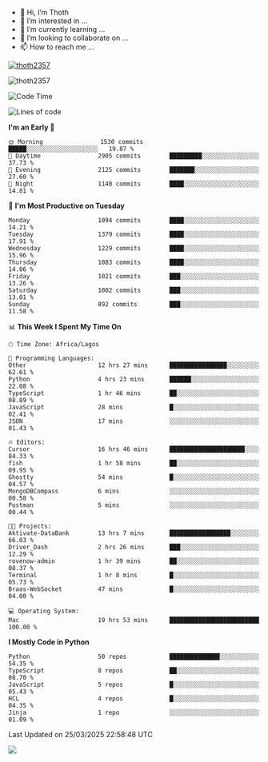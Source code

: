 <!---
thoth2357/thoth2357 is a ✨ special ✨ repository because its `README.md` (this file) appears on your GitHub profile.
You can click the Preview link to take a look at your changes.
--->

- 👋 Hi, I’m Thoth
- 👀 I’m interested in ...
- 🌱 I’m currently learning ...
- 💞️ I’m looking to collaborate on ...
- 📫 How to reach me ...


<p align="left"> <a href="https://github.com/ryo-ma/github-profile-trophy"><img src="https://github-profile-trophy.vercel.app/?username=thoth2357&theme=gruvbox&no-bg=true&no-frame=false&title=MultiLanguage,Commits,Repositories,Stars,Followers,PullRequest,Reviews,Issues" alt="thoth2357" /></a> </p>

<p align="left"> <img src="https://komarev.com/ghpvc/?username=thoth2357&label=Profile%20views&color=0e75b6&style=flat" alt="thoth2357" /> </p>

<!--START_SECTION:waka-->
![Code Time](http://img.shields.io/badge/Code%20Time-3%2C322%20hrs%2056%20mins-blue)

![Lines of code](https://img.shields.io/badge/From%20Hello%20World%20I%27ve%20Written-30.9%20million%20lines%20of%20code-blue)

**I'm an Early 🐤** 

```text
🌞 Morning                1530 commits        █████░░░░░░░░░░░░░░░░░░░░   19.87 % 
🌆 Daytime                2905 commits        █████████░░░░░░░░░░░░░░░░   37.73 % 
🌃 Evening                2125 commits        ███████░░░░░░░░░░░░░░░░░░   27.60 % 
🌙 Night                  1140 commits        ████░░░░░░░░░░░░░░░░░░░░░   14.81 % 
```
📅 **I'm Most Productive on Tuesday** 

```text
Monday                   1094 commits        ████░░░░░░░░░░░░░░░░░░░░░   14.21 % 
Tuesday                  1379 commits        ████░░░░░░░░░░░░░░░░░░░░░   17.91 % 
Wednesday                1229 commits        ████░░░░░░░░░░░░░░░░░░░░░   15.96 % 
Thursday                 1083 commits        ████░░░░░░░░░░░░░░░░░░░░░   14.06 % 
Friday                   1021 commits        ███░░░░░░░░░░░░░░░░░░░░░░   13.26 % 
Saturday                 1002 commits        ███░░░░░░░░░░░░░░░░░░░░░░   13.01 % 
Sunday                   892 commits         ███░░░░░░░░░░░░░░░░░░░░░░   11.58 % 
```


📊 **This Week I Spent My Time On** 

```text
🕑︎ Time Zone: Africa/Lagos

💬 Programming Languages: 
Other                    12 hrs 27 mins      ████████████████░░░░░░░░░   62.61 % 
Python                   4 hrs 23 mins       ██████░░░░░░░░░░░░░░░░░░░   22.08 % 
TypeScript               1 hr 46 mins        ██░░░░░░░░░░░░░░░░░░░░░░░   08.89 % 
JavaScript               28 mins             █░░░░░░░░░░░░░░░░░░░░░░░░   02.41 % 
JSON                     17 mins             ░░░░░░░░░░░░░░░░░░░░░░░░░   01.43 % 

🔥 Editors: 
Cursor                   16 hrs 46 mins      █████████████████████░░░░   84.33 % 
fish                     1 hr 58 mins        ██░░░░░░░░░░░░░░░░░░░░░░░   09.95 % 
Ghostty                  54 mins             █░░░░░░░░░░░░░░░░░░░░░░░░   04.57 % 
MongoDBCompass           6 mins              ░░░░░░░░░░░░░░░░░░░░░░░░░   00.58 % 
Postman                  5 mins              ░░░░░░░░░░░░░░░░░░░░░░░░░   00.44 % 

🐱‍💻 Projects: 
Aktivate-DataBank        13 hrs 7 mins       █████████████████░░░░░░░░   66.03 % 
Driver_Dash              2 hrs 26 mins       ███░░░░░░░░░░░░░░░░░░░░░░   12.29 % 
rovenow-admin            1 hr 39 mins        ██░░░░░░░░░░░░░░░░░░░░░░░   08.37 % 
Terminal                 1 hr 8 mins         █░░░░░░░░░░░░░░░░░░░░░░░░   05.73 % 
Braas-WebSocket          47 mins             █░░░░░░░░░░░░░░░░░░░░░░░░   04.00 % 

💻 Operating System: 
Mac                      19 hrs 53 mins      █████████████████████████   100.00 % 
```

**I Mostly Code in Python** 

```text
Python                   50 repos            ██████████████░░░░░░░░░░░   54.35 % 
TypeScript               8 repos             ██░░░░░░░░░░░░░░░░░░░░░░░   08.70 % 
JavaScript               5 repos             █░░░░░░░░░░░░░░░░░░░░░░░░   05.43 % 
HCL                      4 repos             █░░░░░░░░░░░░░░░░░░░░░░░░   04.35 % 
Jinja                    1 repo              ░░░░░░░░░░░░░░░░░░░░░░░░░   01.09 % 
```




 Last Updated on 25/03/2025 22:58:48 UTC
<!--END_SECTION:waka-->
<!--![](http://github-profile-summary-cards.vercel.app/api/cards/profile-details?username=thoth2357&theme=2077)

![](http://github-profile-summary-cards.vercel.app/api/cards/stats?username=thoth2357&theme=2077)![](http://github-profile-summary-cards.vercel.app/api/cards/productive-time?username=thoth2357&theme=2077&utcOffset=8) -->
<img src="https://t.bkit.co/w_6789c39040b80.gif" />
